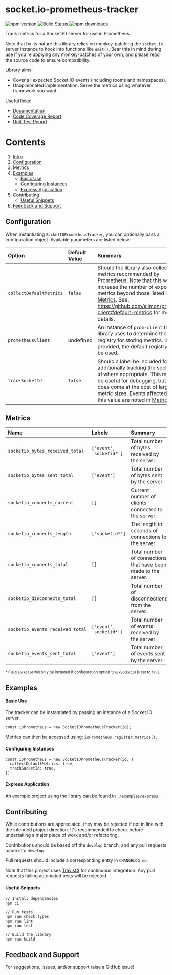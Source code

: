 # socket.io-prometheus-tracker

[![npm version](https://img.shields.io/npm/v/socket.io-prometheus-tracker.svg)](https://www.npmjs.com/package/socket.io-prometheus-tracker)
[![Build Status](https://travis-ci.com/jsau-/socket.io-prometheus-tracker.svg?branch=master)](https://travis-ci.com/jsau-/socket.io-prometheus-tracker)
[![npm downloads](https://img.shields.io/npm/dm/socket.io-prometheus-tracker.svg)](https://www.npmjs.com/package/socket.io-prometheus-tracker)

Track metrics for a Socket.IO server for use in Prometheus.

Note that by its nature this library relies on monkey-patching the
`socket.io` server instance to hook into functions like `emit()`. Bear
this in mind during use if you're applying any monkey-patches of your own, and please read the source code to ensure compatibility.

Library aims:
* Cover all expected Socket.IO events (including rooms and namespaces).
* Unopinionated implementation. Serve the metrics using whatever framework you want.

Useful links:
* [Documentation](https://jsau-.github.io/socket.io-prometheus-tracker)
* [Code Coverage Report](https://jsau-.github.io/socket.io-prometheus-tracker/coverage/lcov-report)
* [Unit Test Report](https://jsau-.github.io/socket.io-prometheus-tracker/test_report.html)

# Contents
1. [Intro](#socket.io-prometheus-tracker)
2. [Configuration](#configuration)
3. [Metrics](#metrics)
4. [Examples](#examples)
    - [Basic Use](#basic-use)
    - [Configuring Instances](#configuring-instances)
    - [Express Application](#express-application)
5. [Contributing](#contributing)
    - [Useful Snippets](#useful-snippets)
6. [Feedback and Support](#feedback-and-support)

## Configuration

When instantiating `SocketIOPrometheusTracker`, you can optionally pass a
configuration object. Available parameters are listed below:

Option | Default Value | Summary
:--- | :--- | :---
`collectDefaultMetrics` | `false` | Should the library also collect metrics recommended by Prometheus. Note that this will increase the number of exposed metrics beyond those listed in [Metrics](#metrics). See: https://github.com/siimon/prom-client#default-metrics for more details.
`prometheusClient` | undefined | An instance of `prom-client` the library uses to determine the registry for storing metrics. If not provided, the default registry will be used.
`trackSocketId` | `false` | Should a label be included for additionally tracking the socket id where appropriate. This may be useful for debugging, but does come at the cost of larger metric sizes. Events affected by this value are noted in [Metrics](#metrics).

## Metrics

Name | Labels | Summary
:--- | :--- | :---
`socketio_bytes_received_total` | `['event', 'socketid*']` | Total number of bytes received by the server.
`socketio_bytes_sent_total` | `['event']` | Total number of bytes sent by the server.
`socketio_connects_current` | `[]` | Current number of clients connected to the server.
`socketio_connects_length` | `['socketid*']` | The length in seconds of connections to the server.
`socketio_connects_total` | `[]` | Total number of connections that have been made to the server.
`socketio_disconnects_total` | `[]` | Total number of disconnections from the server.
`socketio_events_received_total` | `['event', 'socketid*']` | Total number of events received by the server.
`socketio_events_sent_total` | `['event']` | Total number of events sent by the server.

<sub>* Field `socketid` will only be included if configuration option `trackSocketId` is set to `true`.</sub>


## Examples

#### Basic Use

The tracker can be instantiated by passing an instance of a Socket.IO server.

```
const ioPrometheus = new SocketIOPrometheusTracker(io);
```

Metrics can then be accessed using: `ioPrometheus.register.metrics();`

#### Configuring Instances

```
const ioPrometheus = new SocketIOPrometheusTracker(io, {
  collectDefaultMetrics: true,
  trackSocketId: true,
});
```

#### Express Application

An example project using the library can be found in `./examples/express`.

## Contributing

While contributions are appreciated, they may be rejected if not in line with
the intended project direction. It's recommended to check before undertaking a
major piece of work and/or refactoring.

Contributions should be based off the `develop` branch, and any pull requests
made into `develop`.

Pull requests should include a corresponding entry in `CHANGELOG.md`.

Note that this project uses [TravisCI](https://travis-ci.org/) for continuous
integration. Any pull requests failing automated tests will be rejected.

#### Useful Snippets

```
// Install dependencies
npm ci

// Run tests
npm run check:types
npm run lint
npm run test

// Build the library
npm run build
```

## Feedback and Support

For suggestions, issues, and/or support raise a GitHub issue!
